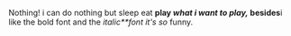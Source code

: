 Nothing!
i can do nothing but sleep eat **play _what i want to play,_ besides**i like the bold font and the _italic**font it's so_ funny.
